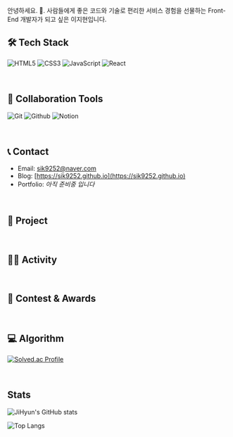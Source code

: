 <div>
  안녕하세요. 👋. 
  사람들에게 좋은 코드와 기술로 편리한 서비스 경험을 선물하는 Front-End 개발자가 되고 싶은 이지현입니다.
</div>

## 🛠 Tech Stack

![HTML5](https://img.shields.io/badge/-HTML5-E34F26?style=flat-square&logo=HTML5&logoColor=white)
![CSS3](https://img.shields.io/badge/-CSS3-1572B6?style=flat-square&logo=CSS3&logoColor=white)
![JavaScript](https://img.shields.io/badge/-JavaScript-F7DF1E?style=flat-square&logo=JavaScript&logoColor=white)
![React](https://img.shields.io/badge/-React-61DAFB?style=flat-square&logo=React&logoColor=white)

<!-- ![TypeScript](https://img.shields.io/badge/-TypeScript-3178C6?style=flat-square&logo=TypeScript&logoColor=white)
![Svelte](https://img.shields.io/badge/-Svelte-FF3E00?style=flat-square&logo=Svelte&logoColor=white) -->

<br>

## 🤝 Collaboration Tools

![Git](https://img.shields.io/badge/-Git-F05032?style=flat-square&logo=Git&logoColor=white)
![Github](https://img.shields.io/badge/-Github-181717?style=flat-square&logo=Github&logoColor=white)
![Notion](https://img.shields.io/badge/-Notion-000000?style=flat-square&logo=Notion&logoColor=white)

<br>

## 📞 Contact

- Email: sik9252@naver.com
- Blog: [https://sik9252.github.io](https://sik9252.github.io)
- Portfolio: *아직 준비중 입니다*

<br>


## 📌 Project

<br>


## 🚴🏻 Activity

<br>


## 🏅 Contest & Awards

<br>


## 💻 Algorithm

[![Solved.ac Profile](http://mazassumnida.wtf/api/v2/generate_badge?boj=beank)](https://solved.ac/beank/)

<br>

## Stats

![JiHyun's GitHub stats](https://github-readme-stats-sepia-three.vercel.app/api?username=sik9252&show_icons=true&theme=vision-friendly-dark)


![Top Langs](https://github-readme-stats.vercel.app/api/top-langs/?username=sik9252&layout=compact&theme=dark)
